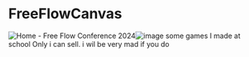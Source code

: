 # FreeFlowCanvas
<img src="https://encrypted-tbn0.gstatic.com/images?q=tbn:ANd9GcRNDFzo3I25nzlxoOT4wP6z4_jU-v7vjjLQHw:https://freeflowconference.eu/wp-content/uploads/2023/06/Free_flow_logo.png&amp;usqp=CAU" alt="Home - Free Flow Conference 2024"/>![image](https://github.com/grillandlangurlabs/FreeFlowCanvas/assets/161650410/4426e5bd-6f64-4891-964f-7260adfcbbd4)
some games I made at school
Only i can sell.
i wil be very mad if you do
